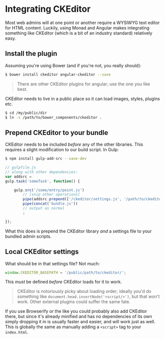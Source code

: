 # Integrating CKEditor
Most web admins will at one point or another require a WYSIWYG text editor for
HTML content. Luckily, using Monad and Angular makes integrating something like
CKEditor (which is a bit of an industry standard) relatively easy.

## Install the plugin
Assuming you're using Bower (and if you're not, you really should):

```bash
$ bower install ckeditor angular-ckeditor --save
```

> There are other CKEditor plugins for angular; use the one you like best.

CKEditor needs to live in a public place so it can load images, styles, plugins
etc.

```bash
$ cd /my/public/dir
$ ln -s /path/to/bower_components/ckeditor .
```

## Prepend CKEditor to your bundle
CKEditor needs to be included _before_ any of the other libraries. This requires
a slight modification to our build script. In Gulp:

```bash
$ npm install gulp-add-src --save-dev
```

```javascript
// gulpfile.js
// along with other dependencies:
var addsrc = 
gulp.task('someTask', function() {

    gulp.src('/some/entry/point.js')
        // [snip other operations]
        pipe(addsrc.prepend(['/ckeditor/settings.js', '/path/to/ckeditor/ckeditor.js'])
        pipe(concat('bundle.js'))
        // output as normal
        ;

});
```
What this does is prepend the CKEditor library _and_ a settings file to your
bundled admin scripts.

## Local CKEditor settings
What should be in that settings file? Not much:

```javascript
window.CKEDITOR_BASEPATH = '/public/path/to/ckeditor/';
```
This _must_ be defined _before_ CKEditor loads for it to work.

> CKEditor is notoriously picky about loading order; ideally you'd do something
> like `document.head.insertNode('<script/>')`, but that won't work. Other
> external plugins could suffer the same fate.

If you use Browserify or the like you could probably also add CKEditor there,
but since it's already minified and has no dependencies of its own simply
dropping it in is usually faster and easier, and will work just as well. This is
globally the same as manually adding a `<script>` tag to your `index.html`.

